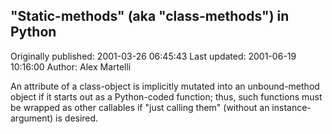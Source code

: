## "Static-methods" (aka "class-methods") in Python 
Originally published: 2001-03-26 06:45:43 
Last updated: 2001-06-19 10:16:00 
Author: Alex Martelli 
 
An attribute of a class-object is implicitly mutated into an unbound-method object if it starts out as a Python-coded function; thus, such functions must be wrapped as other callables if "just calling them" (without an instance-argument) is desired.